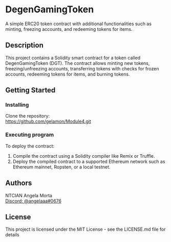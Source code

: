 # DegenGamingToken

A simple ERC20 token contract with additional functionalities such as minting, freezing accounts, and redeeming tokens for items.

## Description

This project contains a Solidity smart contract for a token called DegenGamingToken (DGT). The contract allows minting new tokens, freezing/unfreezing accounts, transferring tokens with checks for frozen accounts, redeeming tokens for items, and burning tokens.

## Getting Started

### Installing

Clone the repository: <br>
https://github.com/gelamon/Module4.git

### Executing program

To deploy the contract:
1. Compile the contract using a Solidity compiler like Remix or Truffle.
2. Deploy the compiled contract to a supported Ethereum network such as Ethereum mainnet, Ropsten, or a local testnet.

## Authors

NTCIAN Angela Morta <br>
[Discord: @angelaaa#0676](https://discordapp.com/users/angelaaa#0676)

## License

This project is licensed under the MIT License - see the LICENSE.md file for details
